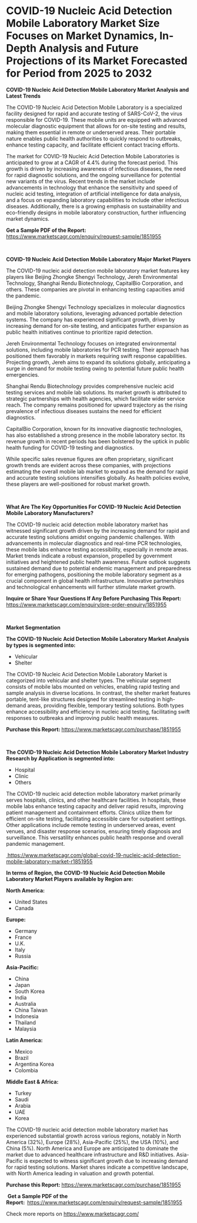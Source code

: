 <p><h1>COVID-19 Nucleic Acid Detection Mobile Laboratory Market Size Focuses on Market Dynamics, In-Depth Analysis and Future Projections of its Market Forecasted for Period from 2025 to 2032</h1></p><p><strong>COVID-19 Nucleic Acid Detection Mobile Laboratory Market Analysis and Latest Trends</strong></p>
<p><p>The COVID-19 Nucleic Acid Detection Mobile Laboratory is a specialized facility designed for rapid and accurate testing of SARS-CoV-2, the virus responsible for COVID-19. These mobile units are equipped with advanced molecular diagnostic equipment that allows for on-site testing and results, making them essential in remote or underserved areas. Their portable nature enables public health authorities to quickly respond to outbreaks, enhance testing capacity, and facilitate efficient contact tracing efforts.</p><p>The market for COVID-19 Nucleic Acid Detection Mobile Laboratories is anticipated to grow at a CAGR of 4.4% during the forecast period. This growth is driven by increasing awareness of infectious diseases, the need for rapid diagnostic solutions, and the ongoing surveillance for potential new variants of the virus. Recent trends in the market include advancements in technology that enhance the sensitivity and speed of nucleic acid testing, integration of artificial intelligence for data analysis, and a focus on expanding laboratory capabilities to include other infectious diseases. Additionally, there is a growing emphasis on sustainability and eco-friendly designs in mobile laboratory construction, further influencing market dynamics.</p></p>
<p><strong>Get a Sample PDF of the Report:&nbsp;</strong> <a href="https://www.marketscagr.com/enquiry/request-sample/1851955?utm_campaign=1879&utm_medium=2&utm_source=Github&utm_content=ia&utm_term=07012025&utm_id=covid-19-nucleic-acid-detection-mobile-laboratory">https://www.marketscagr.com/enquiry/request-sample/1851955</a></p>
<p>&nbsp;</p>
<p><strong>COVID-19 Nucleic Acid Detection Mobile Laboratory Major Market Players</strong></p>
<p><p>The COVID-19 nucleic acid detection mobile laboratory market features key players like Beijing Zhongke Shengyi Technology, Jereh Environmental Technology, Shanghai Rendu Biotechnology, CapitalBio Corporation, and others. These companies are pivotal in enhancing testing capacities amid the pandemic.</p><p>Beijing Zhongke Shengyi Technology specializes in molecular diagnostics and mobile laboratory solutions, leveraging advanced portable detection systems. The company has experienced significant growth, driven by increasing demand for on-site testing, and anticipates further expansion as public health initiatives continue to prioritize rapid detection.</p><p>Jereh Environmental Technology focuses on integrated environmental solutions, including mobile laboratories for PCR testing. Their approach has positioned them favorably in markets requiring swift response capabilities. Projecting growth, Jereh aims to expand its solutions globally, anticipating a surge in demand for mobile testing owing to potential future public health emergencies.</p><p>Shanghai Rendu Biotechnology provides comprehensive nucleic acid testing services and mobile lab solutions. Its market growth is attributed to strategic partnerships with health agencies, which facilitate wider service reach. The company remains positioned for upward trajectory as the rising prevalence of infectious diseases sustains the need for efficient diagnostics.</p><p>CapitalBio Corporation, known for its innovative diagnostic technologies, has also established a strong presence in the mobile laboratory sector. Its revenue growth in recent periods has been bolstered by the uptick in public health funding for COVID-19 testing and diagnostics.</p><p>While specific sales revenue figures are often proprietary, significant growth trends are evident across these companies, with projections estimating the overall mobile lab market to expand as the demand for rapid and accurate testing solutions intensifies globally. As health policies evolve, these players are well-positioned for robust market growth.</p></p>
<p>&nbsp;</p>
<p><strong>What Are The Key Opportunities For COVID-19 Nucleic Acid Detection Mobile Laboratory Manufacturers?</strong></p>
<p><p>The COVID-19 nucleic acid detection mobile laboratory market has witnessed significant growth driven by the increasing demand for rapid and accurate testing solutions amidst ongoing pandemic challenges. With advancements in molecular diagnostics and real-time PCR technologies, these mobile labs enhance testing accessibility, especially in remote areas. Market trends indicate a robust expansion, propelled by government initiatives and heightened public health awareness. Future outlook suggests sustained demand due to potential endemic management and preparedness for emerging pathogens, positioning the mobile laboratory segment as a crucial component in global health infrastructure. Innovative partnerships and technological enhancements will further stimulate market growth.</p></p>
<p><strong>Inquire or Share Your Questions If Any Before Purchasing This Report:</strong> <a href="https://www.marketscagr.com/enquiry/pre-order-enquiry/1851955?utm_campaign=1879&utm_medium=2&utm_source=Github&utm_content=ia&utm_term=07012025&utm_id=covid-19-nucleic-acid-detection-mobile-laboratory">https://www.marketscagr.com/enquiry/pre-order-enquiry/1851955</a></p>
<p>&nbsp;</p>
<p><strong>Market Segmentation</strong></p>
<p><strong>The COVID-19 Nucleic Acid Detection Mobile Laboratory Market Analysis by types is segmented into:</strong></p>
<p><ul><li>Vehicular</li><li>Shelter</li></ul></p>
<p><p>The COVID-19 Nucleic Acid Detection Mobile Laboratory Market is categorized into vehicular and shelter types. The vehicular segment consists of mobile labs mounted on vehicles, enabling rapid testing and sample analysis in diverse locations. In contrast, the shelter market features portable, tent-like structures designed for streamlined testing in high-demand areas, providing flexible, temporary testing solutions. Both types enhance accessibility and efficiency in nucleic acid testing, facilitating swift responses to outbreaks and improving public health measures.</p></p>
<p><strong>Purchase this Report:&nbsp;</strong><a href="https://www.marketscagr.com/purchase/1851955?utm_campaign=1879&utm_medium=2&utm_source=Github&utm_content=ia&utm_term=07012025&utm_id=covid-19-nucleic-acid-detection-mobile-laboratory">https://www.marketscagr.com/purchase/1851955</a></p>
<p>&nbsp;</p>
<p><strong>The COVID-19 Nucleic Acid Detection Mobile Laboratory Market Industry Research by Application is segmented into:</strong></p>
<p><ul><li>Hospital</li><li>Clinic</li><li>Others</li></ul></p>
<p><p>The COVID-19 nucleic acid detection mobile laboratory market primarily serves hospitals, clinics, and other healthcare facilities. In hospitals, these mobile labs enhance testing capacity and deliver rapid results, improving patient management and containment efforts. Clinics utilize them for efficient on-site testing, facilitating accessible care for outpatient settings. Other applications include remote testing in underserved areas, event venues, and disaster response scenarios, ensuring timely diagnosis and surveillance. This versatility enhances public health response and overall pandemic management.</p></p>
<p><a href="https://www.marketscagr.com/global-covid-19-nucleic-acid-detection-mobile-laboratory-market-r1851955?utm_campaign=1879&utm_medium=2&utm_source=Github&utm_content=ia&utm_term=07012025&utm_id=covid-19-nucleic-acid-detection-mobile-laboratory">&nbsp;https://www.marketscagr.com/global-covid-19-nucleic-acid-detection-mobile-laboratory-market-r1851955</a></p>
<p><strong>In terms of Region, the COVID-19 Nucleic Acid Detection Mobile Laboratory Market Players available by Region are:</strong></p>
<p>
    <p> <strong> North America: </strong>
        <ul>
            <li>United States</li>
            <li>Canada</li>
        </ul>
        </p> 
    <p> <strong> Europe: </strong>
        <ul>
            <li>Germany</li>
            <li>France</li>
            <li>U.K.</li>
            <li>Italy</li>
            <li>Russia</li>
        </ul>
        </p> 
    <p> <strong> Asia-Pacific: </strong>
        <ul>
            <li>China</li>
            <li>Japan</li>
            <li>South Korea</li>
            <li>India</li>
            <li>Australia</li>
            <li>China Taiwan</li>
            <li>Indonesia</li>
            <li>Thailand</li>
            <li>Malaysia</li>
        </ul>
        </p> 
    <p> <strong> Latin America: </strong>
        <ul>
            <li>Mexico</li>
            <li>Brazil</li>
            <li>Argentina Korea</li>
            <li>Colombia</li>
        </ul>
        </p> 
    <p> <strong> Middle East & Africa: </strong>
        <ul>
            <li>Turkey</li>
            <li>Saudi</li>
            <li>Arabia</li>
            <li>UAE</li>
            <li>Korea</li>
        </ul>
    </p>
    </p>
<p><p>The COVID-19 nucleic acid detection mobile laboratory market has experienced substantial growth across various regions, notably in North America (32%), Europe (28%), Asia-Pacific (25%), the USA (10%), and China (5%). North America and Europe are anticipated to dominate the market due to advanced healthcare infrastructure and R&D initiatives. Asia-Pacific is expected to witness significant growth due to increasing demand for rapid testing solutions. Market shares indicate a competitive landscape, with North America leading in valuation and growth potential.</p></p>
<p><strong>Purchase this Report: </strong><a href="https://www.marketscagr.com/purchase/1851955?utm_campaign=1879&utm_medium=2&utm_source=Github&utm_content=ia&utm_term=07012025&utm_id=covid-19-nucleic-acid-detection-mobile-laboratory">https://www.marketscagr.com/purchase/1851955</a></p>
<p>&nbsp;<strong>Get a Sample PDF of the Report:&nbsp;&nbsp;</strong><a href="https://www.marketscagr.com/enquiry/request-sample/1851955?utm_campaign=1879&utm_medium=2&utm_source=Github&utm_content=ia&utm_term=07012025&utm_id=covid-19-nucleic-acid-detection-mobile-laboratory">https://www.marketscagr.com/enquiry/request-sample/1851955</a></p>
<p><strong></strong></p>
<p>Check more reports on <a href="https://www.marketscagr.com/?utm_campaign=1879&utm_medium=2&utm_source=Github&utm_content=ia&utm_term=07012025&utm_id=covid-19-nucleic-acid-detection-mobile-laboratory">https://www.marketscagr.com/</a></p>